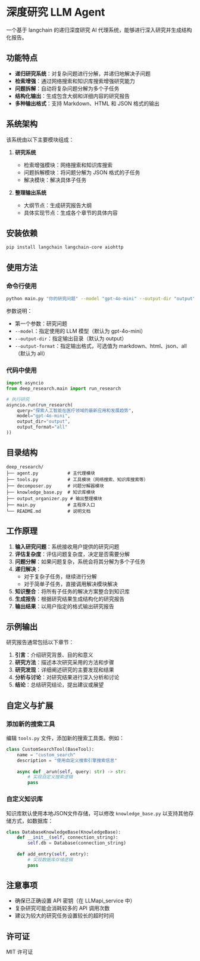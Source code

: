 # 深度研究 LLM Agent

一个基于 langchain 的递归深度研究 AI 代理系统，能够进行深入研究并生成结构化报告。

## 功能特点

- **递归研究系统**：对复杂问题进行分解，并递归地解决子问题
- **检索增强**：通过网络搜索和知识库搜索增强研究能力
- **问题拆解**：自动将复杂问题分解为多个子任务
- **结构化输出**：生成包含大纲和详细内容的研究报告
- **多种输出格式**：支持 Markdown、HTML 和 JSON 格式的输出

## 系统架构

该系统由以下主要模块组成：

1. **研究系统**
   - 检索增强模块：网络搜索和知识库搜索
   - 问题拆解模块：将问题分解为 JSON 格式的子任务
   - 解决模块：解决具体子任务

2. **整理输出系统**
   - 大纲节点：生成研究报告大纲
   - 具体实现节点：生成各个章节的具体内容

## 安装依赖

```bash
pip install langchain langchain-core aiohttp
```

## 使用方法

### 命令行使用

```bash
python main.py "你的研究问题" --model "gpt-4o-mini" --output-dir "output" --output-format "all"
```

参数说明：
- 第一个参数：研究问题
- `--model`：指定使用的 LLM 模型（默认为 gpt-4o-mini）
- `--output-dir`：指定输出目录（默认为 output）
- `--output-format`：指定输出格式，可选值为 markdown、html、json、all（默认为 all）

### 代码中使用

```python
import asyncio
from deep_research.main import run_research

# 执行研究
asyncio.run(run_research(
    query="探索人工智能在医疗领域的最新应用和发展趋势",
    model="gpt-4o-mini",
    output_dir="output",
    output_format="all"
))
```

## 目录结构

```
deep_research/
├── agent.py           # 主代理模块
├── tools.py           # 工具模块（网络搜索、知识库搜索等）
├── decomposer.py      # 问题分解器模块
├── knowledge_base.py  # 知识库模块
├── output_organizer.py # 输出整理模块
├── main.py            # 主程序入口
└── README.md          # 说明文档
```

## 工作原理

1. **输入研究问题**：系统接收用户提供的研究问题
2. **评估复杂度**：评估问题复杂度，决定是否需要分解
3. **问题分解**：如果问题复杂，系统会将其分解为多个子任务
4. **递归解决**：
   - 对于复杂子任务，继续进行分解
   - 对于简单子任务，直接调用解决模块解决
5. **知识整合**：将所有子任务的解决方案整合到知识库
6. **生成报告**：根据研究结果生成结构化的研究报告
7. **输出结果**：以用户指定的格式输出研究报告

## 示例输出

研究报告通常包括以下章节：

1. **引言**：介绍研究背景、目的和意义
2. **研究方法**：描述本次研究采用的方法和步骤
3. **研究发现**：详细阐述研究的主要发现和结果
4. **分析与讨论**：对研究结果进行深入分析和讨论
5. **结论**：总结研究结论，提出建议或展望

## 自定义与扩展

### 添加新的搜索工具

编辑 `tools.py` 文件，添加新的搜索工具类。例如：

```python
class CustomSearchTool(BaseTool):
    name = "custom_search"
    description = "使用自定义搜索引擎搜索信息"
    
    async def _arun(self, query: str) -> str:
        # 实现自定义搜索逻辑
        pass
```

### 自定义知识库

知识库默认使用本地JSON文件存储，可以修改 `knowledge_base.py` 以支持其他存储方式，如数据库：

```python
class DatabaseKnowledgeBase(KnowledgeBase):
    def __init__(self, connection_string):
        self.db = Database(connection_string)
        
    def add_entry(self, entry):
        # 实现数据库存储逻辑
        pass
```

## 注意事项

- 确保已正确设置 API 密钥（在 LLMapi_service 中）
- 复杂研究可能会消耗较多的 API 调用次数
- 建议为较大的研究任务设置较长的超时时间

## 许可证

MIT 许可证 